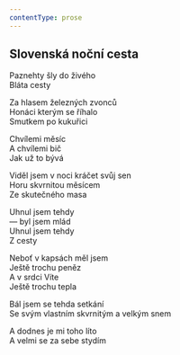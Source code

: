 ```yaml
---
contentType: prose
---
```


## Slovenská noční cesta

Paznehty šly do živého  
Bláta cesty

Za hlasem železných zvonců  
Honáci kterým se říhalo  
Smutkem po kukuřici

Chvílemi měsíc  
A chvílemi bič  
Jak už to bývá

Viděl jsem v noci kráčet svůj sen  
Horu skvrnitou měsícem  
Ze skutečného masa

Uhnul jsem tehdy  
— byl jsem mlád  
Uhnul jsem tehdy  
Z cesty

Neboť v kapsách měl jsem  
Ještě trochu peněz  
A v srdci Víte  
Ještě trochu tepla

Bál jsem se tehda setkání  
Se svým vlastním skvrnitým a velkým snem

A dodnes je mi toho líto  
A velmi se za sebe stydím
